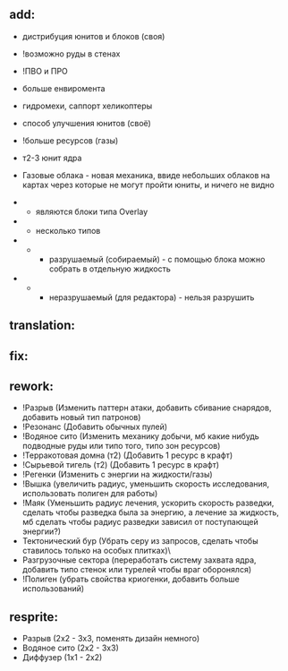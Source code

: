 ## add:
* дистрибуция юнитов и блоков (своя)
* !возможно руды в стенах
* !ПВО и ПРО
* больше енвиромента
* гидромехи, саппорт хеликоптеры
* способ улучшения юнитов (своё)
* !больше ресурсов (газы)
* т2-3 юнит ядра

* Газовые облака - новая механика, ввиде небольших облаков 
  на картах через которые не могут пройти юниты, и ничего не видно
* * являются блоки типа Overlay
* * несколько типов
* * * разрушаемый (собираемый) - с помощью блока можно собрать в отдельную жидкость
* * * неразрушаемый (для редактора) - нельзя разрушить


## translation:


## fix:


## rework:
* !Разрыв (Изменить паттерн атаки, добавить сбивание снарядов, добавить новый тип патронов)
* !Резонанс (Добавить обычных пулей)
* !Водяное сито (Изменить механику добычи, мб какие нибудь подводные руды или типо того, типо зон ресурсов)
* !Терракотовая домна (т2) (Добавить 1 ресурс в крафт)
* !Сырьевой тигель (т2) (Добавить 1 ресурс в крафт)
* !Регенки (Изменить с энергии на жидкости/газы)
* !Вышка (увеличить радиус, уменьшить скорость исследования, использовать полиген для работы)
* !Маяк (Уменьшить радиус лечения, ускорить скорость разведки, сделать чтобы разведка была за энергию, а лечение за жидкость, мб сделать чтобы радиус разведки зависил от поступающей энергии?)
* Тектонический бур (Убрать серу из запросов, сделать чтобы ставилось только на особых плитках)\
* Разгрузочные сектора (переработать систему захвата ядра, добавить типо стенок или турелей чтобы враг оборонялся)
* !Полиген (убрать свойства криогенки, добавить больше использований)

## resprite:
* Разрыв (2х2 - 3х3, поменять дизайн немного)
* Водяное сито (2х2 - 3х3)
* Диффузер (1х1 - 2х2)